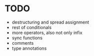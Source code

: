 # TODO

- destructuring and spread assignment
- rest of conditionals
- more operators, also not only infix
- sync functions
- comments
- type annotations